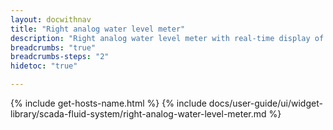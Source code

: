 ```yaml
---
layout: docwithnav
title: "Right analog water level meter"
description: "Right analog water level meter with real-time display of fluid levels."
breadcrumbs: "true"
breadcrumbs-steps: "2"
hidetoc: "true"

---
```

{% include get-hosts-name.html %}
{% include docs/user-guide/ui/widget-library/scada-fluid-system/right-analog-water-level-meter.md %}
